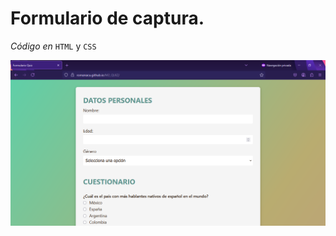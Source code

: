# Formulario de captura.

_Código en_ `HTML` y `CSS`

![M2 Desarrollo de páginas web - Formulario ](./img/formularioQUIZ_M2_2.png)
